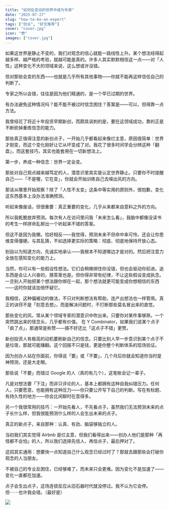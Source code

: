 ```yaml
---
title: "如何在变动的世界中成为专家"
date: "2025-07-27"
slug: "how-to-be-an-expert"
tags: ["创业", "好文推荐"]
cover: "cover.jpg"
icon: "😎"
images: ["cover.jpg"]
---
```

如果这世界是静止不变的，我们对观念的信心就能一路线性上升。某个想法经得起越多样、越严格的考验，就越可能是真的。许多人其实默默相信这一点——对「人性」这种变化不大的领域来说，这么想或许没错。



但对那些会变的东西——也就是几乎所有其他事物——你就不能再这样信任自己的判断了。



专家之所以会错，往往是因为他们精通的，是一个早已过期的世界。



有办法避免这种情况吗？能不能不被过时信念困住？答案是——可以，但得靠一点方法。



我曾经花了将近十年投资早期新创，而颇具讽刺的是，要在这领域成功，靠的正是不断砍掉重练信念的能力。



那些真正值得注意的新创点子，一开始几乎都看起来像烂主意，原因很简单：世界才刚变，而这个变化刚好让它从坏变成了对。我花了很多时间学会分辨这种「翻盘」，而这套技巧，其实也能套用在一切新想法上。



第一步，养成一种信念：世界一定会变。



那些对自己观点越来越笃定的人，潜意识里其实是认定世界静止。只要你不时提醒自己——「不是喔，它在变」，你就会开始训练自己去嗅出风的方向。



那该从哪里开始观察？除了「人性不太变」这条中等实用的原则外，很抱歉，变化这东西基本上没办法准确预测。



听起来像废话，但很重要：真正重要的变化，几乎从来都来自意料之外的方向。



所以我乾脆放弃预测。每次有人在访问里问我「未来怎么看」，我脑中都像没读书的考生一样拼命乱掰出一个听起来不错的答案。



但这不是因为我懒。恰好相反——我觉得，预测未来不但命中率可怜，还会让你思维变得僵硬。与其乱猜，不如选择更实际的策略：彻底、彻底地保持开放心态。



别自以为知道方向，先诚实地承认——我根本不知道哪边才是对的。然后把注意力全放在感知变化的能力上。



当然，你可以有一些假设性想法。它们会稍微绑住你没错，但也会驱动你前进。追东西是会让人兴奋的，猜答案也是。但你得非常有纪律，不让这些假设变成执念。
一旦别人开始把某个想法跟你绑在一起，那个想法就更可能变成你想相信的东西——这时你就该加倍怀疑它。



我相信，这种偏被动的做法，不只对判断想法有帮助，连产出想法也一样管用。真正的诀窍不是「刻意去想」，而是解决问题时，不打断那些莫名冒出来的直觉。



那些变化的风，常从某个领域专家的潜意识中吹出来。只要你对某件事够熟，一个突然跳出来的怪念头，几乎都有价值。
在 Y Combinator，如果我们说某个点子「疯了点」，那通常是称赞——搞不好还比「这点子不错」更赞。



新创投资人有极高的动机要刷新自己的信念。只要比别人早一步意识到某个点子不是垃圾，那就可能赚翻。这个回报不只是钱，更是你整个判断体系的现场验证。



因为创办人站在你面前，你得说「要」或「不要」，几个月后你就会知道你当时是神预测，还是大走眼。



那些说「不要」而错过 Google 的人（真的有几个），这笔帐会记一辈子。



凡是对想法要「下注」而非只评论的人，基本上都拥有这种自我纠错压力。任何人，只要愿意，也能拥有这种压力——你只要公开写下自己的判断。写在有标题、有持久性的地方——你会比闲聊时在意得多。



另一个我很常用的技巧：一开始先看人，不先看点子。虽然我们无法预测未来的点子长什么样，但我很能预测什么样的人会生出未来的点子。



真正的新点子，来自那种：认真、有劲、脑袋够独立的人。



当初我们其实觉得 Airbnb 是烂主意，但我们看得出来——创办人他们是那种「再怪都不会怕」的人，所以我们选择先信人、再信点子，最后押对了。



这招其实通用：想要快一点知道自己什么观念已经过时了？那就去跟那些会打破你观念的人当朋友。



不被自己的专业反困住，已经够难了，而未来只会更难。因为变化不是加速了——变化一直都在加速。



点子会生出点子，这场连锁反应从旧石器时代就没停过。我不认为它会停。
但⋯⋯也许我会错。（最好是）




![](https://prod-files-secure.s3.us-west-2.amazonaws.com/112d0858-5090-4d34-a606-b75eb8d65fd2/46476355-9cf3-4e99-9b7a-3531bc426380/1000202064.png?X-Amz-Algorithm=AWS4-HMAC-SHA256&X-Amz-Content-Sha256=UNSIGNED-PAYLOAD&X-Amz-Credential=ASIAZI2LB466ZYG46RZJ%2F20251101%2Fus-west-2%2Fs3%2Faws4_request&X-Amz-Date=20251101T081607Z&X-Amz-Expires=3600&X-Amz-Security-Token=IQoJb3JpZ2luX2VjEF8aCXVzLXdlc3QtMiJHMEUCIQD4yrC9PYUlcEvSkYfmG2NrTrICsYncy0nGchGMDXRJrAIgNQDLYiJwkVmITSUjfbLnA7ZwMSiOLYw%2FQ7effD4kkvIq%2FwMIKBAAGgw2Mzc0MjMxODM4MDUiDOuGPYeCmZIJTHz97CrcA1oSZYRRpeYCG7hangJnSnm76zQaFe%2FoafZLcwj6mcY0MEfKi7c3zKWoL4DOhTJHkgfnY3i3OoVwbJuF12ExLbTO%2B5f%2BHKmFd4RjgQK%2BKcmieBv%2FqtyMcHdZXaJiawtmST24TDBvSZjqd8SWNgU3cNaXN%2FcOauHKi9LJKerPoZVPcaYoOcBUNHnHVS3vK9ajiQ3FLlJnoGYmRQZtjhECbjayZKmjyXRK7Ayu3VcFeo0PFKuyhNpB4hc2AVH8vToc1ITGg1Vg5RM6zYo3S0jJ0oj8%2BwhJK9RlPGP9rVTrYRHndGq%2B3eb5D07sA2VoyFGxG%2FrikKdwTMzQ%2FzA4hNC8o8Pr6z0IJNaRX7NKH31h8BZh166w2JXCGCbjEYgFIiDxdv4jbk8NdYazewBqwannfGfpMxVF%2BuQaOOPI7yGhHtBlBJ0rRy7yPWcCa81LtgdeDkDenp5agw7YZidpb1SzVrkV%2FI1%2BlEPmjH4Bloie3c2Z5Nkqqk6VMg7f8hVuVzM2WH9UZJf3NXWiXQXOOGQmvbCpe0v2FJ%2FC%2FCTRUGsqWzRfApszboyKcG%2BpvfIGIPuoRqCXIlXZos%2BZYtLdpMDGNfkaQiU5BHer5Ok544CJ%2FQVzu%2FshrId2UW7vgK7pMInQlsgGOqUB9dadx866VKBb0ulKVrD5mtywCGq3P5MfHHwlmha77nHkXVcrMUYa%2FvC0H5hWIuwouq2PpcXp5Gfu%2FqP8U9if0UxQLbpFJkuqyGffB4oR2Zpo0wTiDTa6bo6IpR9ZwZJmfTNK%2Bgw4qAon0mXYJPD8BQ3xLmmgdS0XoTBT0W0uqojKe1odpB5%2FEIzvrdbJeFPtAmmIVimMGO%2FmF7graUeWKyfSEbb6&X-Amz-Signature=de1279e54842ac4427420df7c40e7c32584a100d210cdf60063966636b351f34&X-Amz-SignedHeaders=host&x-amz-checksum-mode=ENABLED&x-id=GetObject)

